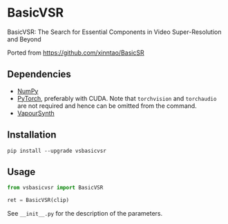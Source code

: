 # BasicVSR
BasicVSR: The Search for Essential Components in Video Super-Resolution and Beyond

Ported from https://github.com/xinntao/BasicSR


## Dependencies
- [NumPy](https://numpy.org/install)
- [PyTorch](https://pytorch.org/get-started), preferably with CUDA. Note that `torchvision` and `torchaudio` are not required and hence can be omitted from the command.
- [VapourSynth](http://www.vapoursynth.com/)


## Installation
```
pip install --upgrade vsbasicvsr
```


## Usage
```python
from vsbasicvsr import BasicVSR

ret = BasicVSR(clip)
```

See `__init__.py` for the description of the parameters.
